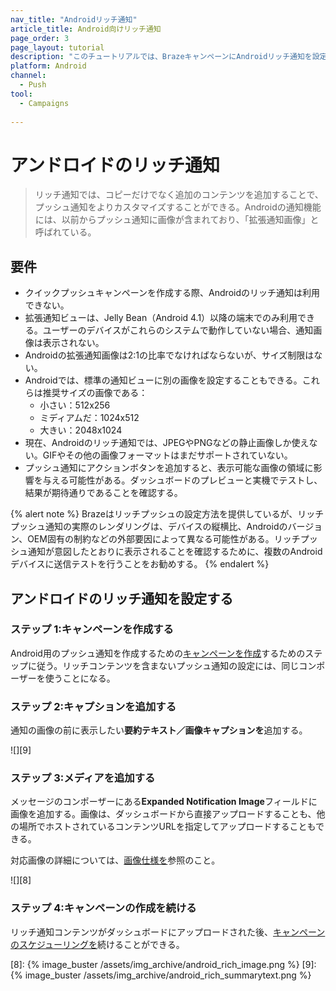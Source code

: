 ```yaml
---
nav_title: "Androidリッチ通知"
article_title: Android向けリッチ通知
page_order: 3
page_layout: tutorial
description: "このチュートリアルでは、BrazeキャンペーンにAndroidリッチ通知を設定する方法を説明する。"
platform: Android
channel:
  - Push
tool:
  - Campaigns
  
---
```


# アンドロイドのリッチ通知

> リッチ通知では、コピーだけでなく追加のコンテンツを追加することで、プッシュ通知をよりカスタマイズすることができる。Androidの通知機能には、以前からプッシュ通知に画像が含まれており、「拡張通知画像」と呼ばれている。

## 要件

- クイックプッシュキャンペーンを作成する際、Androidのリッチ通知は利用できない。
- 拡張通知ビューは、Jelly Bean（Android 4.1）以降の端末でのみ利用できる。ユーザーのデバイスがこれらのシステムで動作していない場合、通知画像は表示されない。
- Androidの拡張通知画像は2:1の比率でなければならないが、サイズ制限はない。
- Androidでは、標準の通知ビューに別の画像を設定することもできる。これらは推奨サイズの画像である： 
  - 小さい：512x256
  - ミディアムだ：1024x512 
  - 大きい：2048x1024
- 現在、Androidのリッチ通知では、JPEGやPNGなどの静止画像しか使えない。GIFやその他の画像フォーマットはまだサポートされていない。
- プッシュ通知にアクションボタンを追加すると、表示可能な画像の領域に影響を与える可能性がある。ダッシュボードのプレビューと実機でテストし、結果が期待通りであることを確認する。

{% alert note %}
Brazeはリッチプッシュの設定方法を提供しているが、リッチプッシュ通知の実際のレンダリングは、デバイスの縦横比、Androidのバージョン、OEM固有の制約などの外部要因によって異なる可能性がある。リッチプッシュ通知が意図したとおりに表示されることを確認するために、複数のAndroidデバイスに送信テストを行うことをお勧めする。
{% endalert %}

## アンドロイドのリッチ通知を設定する

### ステップ 1:キャンペーンを作成する

Android用のプッシュ通知を作成するための[キャンペーンを作成][3]するためのステップに従う。リッチコンテンツを含まないプッシュ通知の設定には、同じコンポーザーを使うことになる。

### ステップ 2:キャプションを追加する

通知の画像の前に表示したい**要約テキスト／画像キャプションを**追加する。

![][9]

### ステップ 3:メディアを追加する

メッセージのコンポーザーにある**Expanded Notification Image**フィールドに画像を追加する。画像は、ダッシュボードから直接アップロードすることも、他の場所でホストされているコンテンツURLを指定してアップロードすることもできる。

対応画像の詳細については、[画像仕様を]({{site.baseurl}}/user_guide/engagement_tools/templates_and_media/media_library/#push)参照のこと。

![][8]

### ステップ 4:キャンペーンの作成を続ける

リッチ通知コンテンツがダッシュボードにアップロードされた後、[キャンペーンのスケジューリングを][6]続けることができる。

[3]: {{site.baseurl}}/user_guide/message_building_by_channel/push/creating_a_push_message/#creating-a-push-message
[6]: {{site.baseurl}}/user_guide/engagement_tools/campaigns/scheduling_and_organizing/delivery_types/
[8]: {% image_buster /assets/img_archive/android_rich_image.png %}
[9]: {% image_buster /assets/img_archive/android_rich_summarytext.png %}
